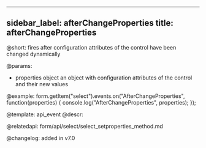 
---
sidebar_label: afterChangeProperties
title: afterChangeProperties
---          

@short: fires after configuration attributes of the control have been changed dynamically


@params:
- properties     object      an object with configuration attributes of the control and their new values

@example:
form.getItem("select").events.on("AfterChangeProperties", function(properties) {
    console.log("AfterChangeProperties", properties);
});


@template: api_event
@descr:

@relatedapi: form/api/select/select_setproperties_method.md

@changelog: added in v7.0

